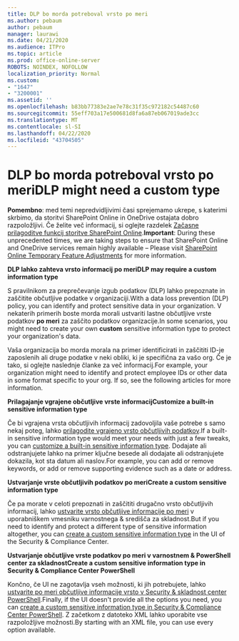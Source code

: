 ```yaml
---
title: DLP bo morda potreboval vrsto po meri
ms.author: pebaum
author: pebaum
manager: laurawi
ms.date: 04/21/2020
ms.audience: ITPro
ms.topic: article
ms.prod: office-online-server
ROBOTS: NOINDEX, NOFOLLOW
localization_priority: Normal
ms.custom:
- "1647"
- "3200001"
ms.assetid: ''
ms.openlocfilehash: b83bb77383e2ae7e78c31f35c972182c54487c60
ms.sourcegitcommit: 55eff703a17e500681d8fa6a87eb067019ade3cc
ms.translationtype: MT
ms.contentlocale: sl-SI
ms.lasthandoff: 04/22/2020
ms.locfileid: "43704505"
---
```

# <a name="dlp-might-need-a-custom-type"></a><span data-ttu-id="1f4d8-102">DLP bo morda potreboval vrsto po meri</span><span class="sxs-lookup"><span data-stu-id="1f4d8-102">DLP might need a custom type</span></span>

<span data-ttu-id="1f4d8-103">**Pomembno**: med temi nepredvidljivimi časi sprejemamo ukrepe, s katerimi skrbimo, da storitvi SharePoint Online in OneDrive ostajata dobro razpoložljivi. Če želite več informacij, si oglejte razdelek [Začasne prilagoditve funkcij storitve SharePoint Online](https://aka.ms/ODSPAdjustments).</span><span class="sxs-lookup"><span data-stu-id="1f4d8-103">**Important**: During these unprecedented times, we are taking steps to ensure that SharePoint Online and OneDrive services remain highly available – Please visit [SharePoint Online Temporary Feature Adjustments](https://aka.ms/ODSPAdjustments) for more information.</span></span>

<span data-ttu-id="1f4d8-104">**DLP lahko zahteva vrsto informacij po meri**</span><span class="sxs-lookup"><span data-stu-id="1f4d8-104">**DLP may require a custom information type**</span></span>

<span data-ttu-id="1f4d8-105">S pravilnikom za preprečevanje izgub podatkov (DLP) lahko prepoznate in zaščitite občutljive podatke v organizaciji.</span><span class="sxs-lookup"><span data-stu-id="1f4d8-105">With a data loss prevention (DLP) policy, you can identify and protect sensitive data in your organization.</span></span> <span data-ttu-id="1f4d8-106">V nekaterih primerih boste morda morali ustvariti lastne občutljive vrste podatkov **po meri** za zaščito podatkov organizacije.</span><span class="sxs-lookup"><span data-stu-id="1f4d8-106">In some scenarios, you might need to create your own **custom** sensitive information type to protect your organization's data.</span></span>

<span data-ttu-id="1f4d8-107">Vaša organizacija bo morda morala na primer identificirati in zaščititi ID-je zaposlenih ali druge podatke v neki obliki, ki je specifična za vašo org. Če je tako, si oglejte naslednje članke za več informacij.</span><span class="sxs-lookup"><span data-stu-id="1f4d8-107">For example, your organization might need to identify and protect employee IDs or other data in some format specific to your org. If so, see the following articles for more information.</span></span>
  
 <span data-ttu-id="1f4d8-108">**Prilagajanje vgrajene občutljive vrste informacij**</span><span class="sxs-lookup"><span data-stu-id="1f4d8-108">**Customize a built-in sensitive information type**</span></span>
  
<span data-ttu-id="1f4d8-109">Če bi vgrajena vrsta občutljivih informacij zadovoljila vaše potrebe s samo nekaj poteg, lahko [prilagodite vgrajeno vrsto občutljivih podatkov](https://docs.microsoft.com/office365/securitycompliance/customize-a-built-in-sensitive-information-type).</span><span class="sxs-lookup"><span data-stu-id="1f4d8-109">If a built-in sensitive information type would meet your needs with just a few tweaks, you can [customize a built-in sensitive information type](https://docs.microsoft.com/office365/securitycompliance/customize-a-built-in-sensitive-information-type).</span></span> <span data-ttu-id="1f4d8-110">Dodajate ali odstranjujete lahko na primer ključne besede ali dodajate ali odstranjujete dokazila, kot sta datum ali naslov.</span><span class="sxs-lookup"><span data-stu-id="1f4d8-110">For example, you can add or remove keywords, or add or remove supporting evidence such as a date or address.</span></span>
  
 <span data-ttu-id="1f4d8-111">**Ustvarjanje vrste občutljivih podatkov po meri**</span><span class="sxs-lookup"><span data-stu-id="1f4d8-111">**Create a custom sensitive information type**</span></span>
  
<span data-ttu-id="1f4d8-112">Če pa morate v celoti prepoznati in zaščititi drugačno vrsto občutljivih informacij, lahko [ustvarite vrsto občutljive informacije po meri](https://docs.microsoft.com/office365/securitycompliance/create-a-custom-sensitive-information-type) v uporabniškem vmesniku varnostnega & središča za skladnost.</span><span class="sxs-lookup"><span data-stu-id="1f4d8-112">But if you need to identify and protect a different type of sensitive information altogether, you can [create a custom sensitive information type](https://docs.microsoft.com/office365/securitycompliance/create-a-custom-sensitive-information-type) in the UI of the Security & Compliance Center.</span></span>
  
<span data-ttu-id="1f4d8-113">**Ustvarjanje občutljive vrste podatkov po meri v varnostnem & PowerShell center za skladnost**</span><span class="sxs-lookup"><span data-stu-id="1f4d8-113">**Create a custom sensitive information type in Security & Compliance Center PowerShell**</span></span>

<span data-ttu-id="1f4d8-114">Končno, če UI ne zagotavlja vseh možnosti, ki jih potrebujete, lahko [ustvarite po meri občutljive informacije vrsto v Security & skladnost center PowerShell](https://docs.microsoft.com/office365/securitycompliance/create-a-custom-sensitive-information-type-in-scc-powershell).</span><span class="sxs-lookup"><span data-stu-id="1f4d8-114">Finally, if the UI doesn't provide all the options you need, you can [create a custom sensitive information type in Security & Compliance Center PowerShell](https://docs.microsoft.com/office365/securitycompliance/create-a-custom-sensitive-information-type-in-scc-powershell).</span></span> <span data-ttu-id="1f4d8-115">Z začetkom z datoteko XML lahko uporabite vse razpoložljive možnosti.</span><span class="sxs-lookup"><span data-stu-id="1f4d8-115">By starting with an XML file, you can use every option available.</span></span>
